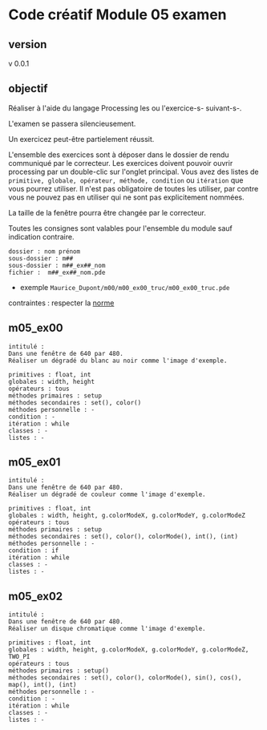 # Code créatif Module 05 examen

## version
v 0.0.1

## objectif

Réaliser à l'aide du langage Processing les ou l'exercice-s- suivant-s-.

L'examen se passera silencieusement.

Un exercicez peut-être partielement réussit.

L'ensemble des exercices sont à déposer dans le dossier de rendu communiqué par le correcteur. 
Les exercices doivent pouvoir ouvrir processing par un double-clic sur l'onglet principal.
Vous avez des listes de `primitive, globale, opérateur, méthode, condition` ou `itération` que vous pourrez utiliser. Il n'est pas obligatoire de toutes les utiliser, par contre vous ne pouvez pas en utiliser qui ne sont pas explicitement nommées.

La taille de la fenêtre pourra être changée par le correcteur.

Toutes les consignes sont valables pour l'ensemble du module sauf indication contraire.

```
dossier : nom prénom
sous-dossier : m##
sous-dossier : m##_ex##_nom
fichier :  m##_ex##_nom.pde
```
* exemple `Maurice_Dupont/m00/m00_ex00_truc/m00_ex00_truc.pde`


contraintes : 
respecter la [norme](https://github.com/StanLepunK/La-Voie-du-Code/blob/master/norme_voie_du_code.md)


## m05_ex00
```
intitulé :
Dans une fenêtre de 640 par 480.
Réaliser un dégradé du blanc au noir comme l'image d'exemple.
```
```
primitives : float, int
globales : width, height
opérateurs : tous
méthodes primaires : setup
méthodes secondaires : set(), color()
méthodes personnelle : -
condition : -
itération : while
classes : -
listes : -
```


## m05_ex01
```
intitulé :
Dans une fenêtre de 640 par 480.
Réaliser un dégradé de couleur comme l'image d'exemple.
```
```
primitives : float, int
globales : width, height, g.colorModeX, g.colorModeY, g.colorModeZ
opérateurs : tous
méthodes primaires : setup
méthodes secondaires : set(), color(), colorMode(), int(), (int)
méthodes personnelle : -
condition : if
itération : while
classes : -
listes : -
```

## m05_ex02
```
intitulé :
Dans une fenêtre de 640 par 480.
Réaliser un disque chromatique comme l'image d'exemple.
```
```
primitives : float, int
globales : width, height, g.colorModeX, g.colorModeY, g.colorModeZ, TWO_PI
opérateurs : tous
méthodes primaires : setup()
méthodes secondaires : set(), color(), colorMode(), sin(), cos(), map(), int(), (int)
méthodes personnelle : -
condition : -
itération : while
classes : -
listes : -
```
